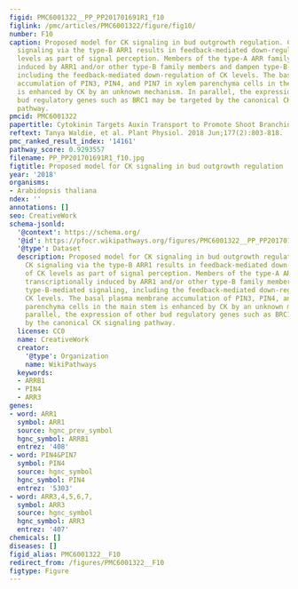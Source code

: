 ```yaml
---
figid: PMC6001322__PP_PP201701691R1_f10
figlink: /pmc/articles/PMC6001322/figure/fig10/
number: F10
caption: Proposed model for CK signaling in bud outgrowth regulation. Canonical CK
  signaling via the type-B ARR1 results in feedback-mediated down-regulation of CK
  levels as part of signal perception. Members of the type-A ARR family are transcriptionally
  induced by ARR1 and/or other type-B family members and dampen type-B-mediated signaling,
  including the feedback-mediated down-regulation of CK levels. The basal plasma membrane
  accumulation of PIN3, PIN4, and PIN7 in xylem parenchyma cells in the main stem
  is enhanced by CK by an unknown mechanism. In parallel, the expression of other
  bud regulatory genes such as BRC1 may be targeted by the canonical CK signaling
  pathway.
pmcid: PMC6001322
papertitle: Cytokinin Targets Auxin Transport to Promote Shoot Branching.
reftext: Tanya Waldie, et al. Plant Physiol. 2018 Jun;177(2):803-818.
pmc_ranked_result_index: '14161'
pathway_score: 0.9293557
filename: PP_PP201701691R1_f10.jpg
figtitle: Proposed model for CK signaling in bud outgrowth regulation
year: '2018'
organisms:
- Arabidopsis thaliana
ndex: ''
annotations: []
seo: CreativeWork
schema-jsonld:
  '@context': https://schema.org/
  '@id': https://pfocr.wikipathways.org/figures/PMC6001322__PP_PP201701691R1_f10.html
  '@type': Dataset
  description: Proposed model for CK signaling in bud outgrowth regulation. Canonical
    CK signaling via the type-B ARR1 results in feedback-mediated down-regulation
    of CK levels as part of signal perception. Members of the type-A ARR family are
    transcriptionally induced by ARR1 and/or other type-B family members and dampen
    type-B-mediated signaling, including the feedback-mediated down-regulation of
    CK levels. The basal plasma membrane accumulation of PIN3, PIN4, and PIN7 in xylem
    parenchyma cells in the main stem is enhanced by CK by an unknown mechanism. In
    parallel, the expression of other bud regulatory genes such as BRC1 may be targeted
    by the canonical CK signaling pathway.
  license: CC0
  name: CreativeWork
  creator:
    '@type': Organization
    name: WikiPathways
  keywords:
  - ARRB1
  - PIN4
  - ARR3
genes:
- word: ARR1
  symbol: ARR1
  source: hgnc_prev_symbol
  hgnc_symbol: ARRB1
  entrez: '408'
- word: PIN4&PIN7
  symbol: PIN4
  source: hgnc_symbol
  hgnc_symbol: PIN4
  entrez: '5303'
- word: ARR3,4,5,6,7,
  symbol: ARR3
  source: hgnc_symbol
  hgnc_symbol: ARR3
  entrez: '407'
chemicals: []
diseases: []
figid_alias: PMC6001322__F10
redirect_from: /figures/PMC6001322__F10
figtype: Figure
---
```

